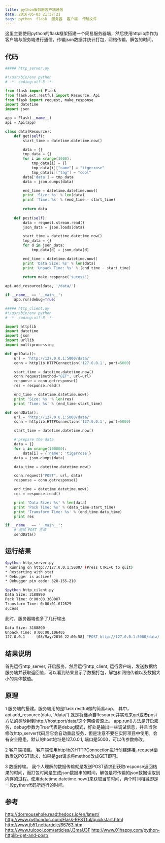 ```yaml
---
title: python服务器客户端通信
date: 2016-05-03 21:37:21
tags: python  flask  服务器  客户端  传输文件
---
```


这里主要使用python的flask框架搭建一个简易服务器端，然后使用httplib库作为客户端与服务端进行通信，传输json数据并统计打包，网络传输，解包的时间。

## 代码

``` python
##### http_server.py

#!/usr/bin/env python
# -*- coding:utf-8 -*-

from flask import Flask
from flask.ext.restful import Resource, Api
from flask import request, make_response
import datetime
import json

app = Flask(__name__)
api = Api(app)

class data(Resource):
    def get(self):
        start_time = datetime.datetime.now()

        data = {}
        tmp_data = {}
        for i in xrange(1000):
            tmp_data[i] = {}
            tmp_data[i]["name"] = "tigerrose"
            tmp_data[i]["tag"] = "cool"
        data['data'] = tmp_data
        data = json.dumps(data)

        end_time = datetime.datetime.now()
        print 'Size: %s' % len(data)
        print 'Time: %s' % (end_time - start_time)
        
        return data
    
    def post(self):
        data = request.stream.read()
        json_data = json.loads(data)

        start_time = datetime.datetime.now()
        tmp_data = {}
        for d in json_data:
            tmp_data[d] = json_data[d]

        end_time = datetime.datetime.now()
        print 'Data Size: %s' % len(data)
        print 'Unpack Time: %s' % (end_time - start_time)
        
        return make_response('sucess')

api.add_resource(data, '/data/')

if __name__ == '__main__':
    app.run(debug=True)
```

``` python
##### http_client.py    
#!/usr/bin/env python
# -*- coding:utf-8 -*-

import httplib
import datetime
import json
import urllib
import multiprocessing

def getData():
    url = 'http://127.0.0.1:5000/data/'
    conn = httplib.HTTPConnection('127.0.0.1', port=5000)

    start_time = datetime.datetime.now()
    conn.request(method="GET", url=url)
    response = conn.getresponse()
    res = response.read()

    end_time = datetime.datetime.now()
    print 'Size: %s' % len(res)
    print 'Time: %s' % (end_time-start_time)

def sendData():
    url = 'http://127.0.0.1:5000/data/'
    conn = httplib.HTTPConnection('127.0.0.1', port=5000)

    start_time = datetime.datetime.now()

    # prepare the data
    data = {}
    for i in xrange(100000):
        data[i] = {'name': 'tigerrose'}
    data = json.dumps(data)

    data_time = datetime.datetime.now()

    conn.request("POST", url, data)
    response = conn.getresponse()

    end_time = datetime.datetime.now()
    res = response.read()

    print 'Data Size: %s' % len(data)
    print 'Pack Time: %s' % (data_time-start_time)
    print 'Transform Time: %s' % (end_time-data_time)
    print res

if __name__ == '__main__':
    # 测试 POST 方法
    sendData()
```

## 运行结果

``` bash
$python http_server.py 
* Running on http://127.0.0.1:5000/ (Press CTRL+C to quit)
* Restarting with stat
* Debugger is active!
* Debugger pin code: 328-155-210
```

``` bash
$python http_cilent.py 
Data Size: 3188890
Pack Time: 0:00:00.368087
Transform Time: 0:00:01.012829
sucess
```

此时，服务器端也多了几行输出

``` bash
Data Size: 3188890
Unpack Time: 0:00:00.106405
127.0.0.1 - - [03/May/2016 22:00:58] "POST http://127.0.0.1:5000/data/ HTTP/1.1" 200 -
```

## 结果说明

首先运行http_server, 开启服务，然后运行http_client, 运行客户端，发送数据给服务端并获取返回值，可以看到结果显示了数据打包，解包和网络传输以及数据大小的具体数值。

## 原理

1 服务端的搭建。服务端用的是flask restful做的简易app， 其中，api.add_resource(data, '/data/') 就是将继承自Resource并实现来get或者post方法的类映射到http://host:port/data/这个网络资源上。
  app.run()方法是开启服务，debug参数为True代表是debug模式，好处是输出一些调试信息，并且当你修改http_server代码后它会自动重启服务，但是注意不要在实际项目中使用，会有安全隐患，默认的host地址是127.0.0.1, 端口是5000，可以传参数修改。

2 客户端搭建。 客户端使用httplib的HTTPConnection进行创建连接, request函数发送POST请求，如果是get请求将method改成GET即可。

3 数据传输。 我个人理解的数据传输就是发送POST请求到获取response返回结果的时间，而打包时间是生成json数据串的时间，解包是将传输的json数据读取到内存的过程。使用datetime.datetime.now()来获取当前时间，两个时间相减即是一段python代码所运行的时间。

## 参考
http://dormousehole.readthedocs.io/en/latest/
http://www.pythondoc.com/Flask-RESTful/quickstart.html
http://www.jb51.net/article/66763.htm
http://www.tuicool.com/articles/J3maU3F
http://www.01happy.com/python-httplib-get-and-post/

